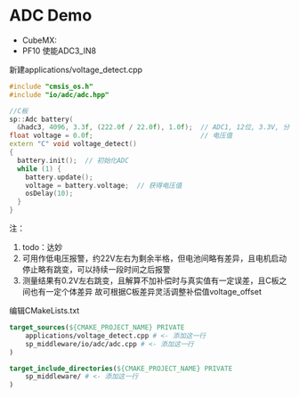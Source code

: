 # ADC Demo

* CubeMX:
* PF10 使能ADC3_IN8

新建applications/voltage_detect.cpp
```cpp
#include "cmsis_os.h"
#include "io/adc/adc.hpp"

//C板
sp::Adc battery(
  &hadc3, 4096, 3.3f, (222.0f / 22.0f), 1.0f);  // ADC1, 12位, 3.3V, 分压比222:22 ，偏移1V
float voltage = 0.0f;                           // 电压值
extern "C" void voltage_detect()
{
  battery.init();  // 初始化ADC
  while (1) {
    battery.update();
    voltage = battery.voltage;  // 获得电压值
    osDelay(10);                  
  } 
}
```
注：
1. todo：达妙
2. 可用作低电压报警，约22V左右为剩余半格，但电池间略有差异，且电机启动停止略有跳变，可以持续一段时间之后报警
3. 测量结果有0.2V左右跳变，且解算不加补偿时与真实值有一定误差，且C板之间也有一定个体差异
故可根据C板差异灵活调整补偿值voltage_offset

编辑CMakeLists.txt
```cmake
target_sources(${CMAKE_PROJECT_NAME} PRIVATE
    applications/voltage_detect.cpp # <- 添加这一行
    sp_middleware/io/adc/adc.cpp # <- 添加这一行
)

target_include_directories(${CMAKE_PROJECT_NAME} PRIVATE
    sp_middleware/ # <- 添加这一行
)
```
